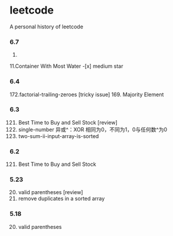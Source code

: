 # leetcode
A personal history of leetcode

### 6.7
1. 
11.Container With Most Water -[x] medium star

### 6.4
172.factorial-trailing-zeroes [tricky issue]
169. Majority Element

### 6.3
121. Best Time to Buy and Sell Stock [review]
136. single-number 异或^：XOR 相同为0，不同为1，0与任何数^为0
167. two-sum-ii-input-array-is-sorted

### 6.2
121. Best Time to Buy and Sell Stock

### 5.23
20. valid parentheses [review]
26. remove duplicates in a sorted array

### 5.18
20. valid parentheses






